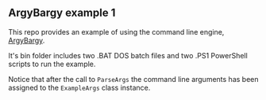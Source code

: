 ## ArgyBargy example 1

This repo provides an example of using the command line engine, [ArgyBargy](https://github.com/rogerpence/ArgyBargy).

It's bin folder includes two .BAT DOS batch files and two .PS1 PowerShell scripts to run the example. 

Notice that after the call to `ParseArgs` the command line arguments has been assigned to the `ExampleArgs` class instance. 